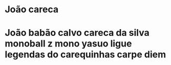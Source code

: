 # João careca
# João babão calvo careca da silva monoball z mono yasuo ligue legendas do carequinhas carpe diem 
